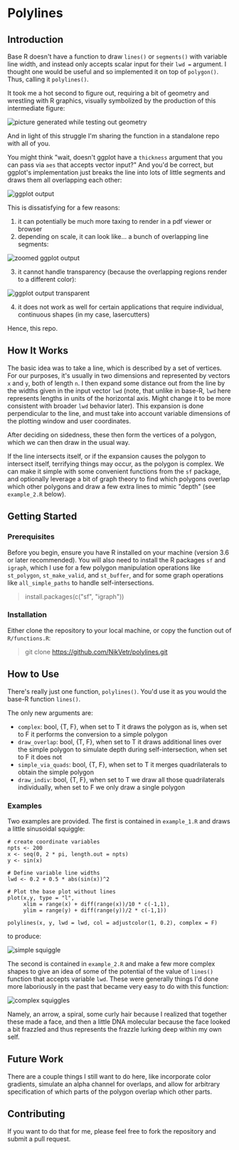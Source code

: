 # Polylines

## Introduction

Base R doesn't have a function to draw `lines()` or `segments()` with variable line width, and instead only accepts scalar input for their `lwd =` argument. I thought one would be useful and so implemented it on top of `polygon()`. Thus, calling it `polylines()`.

It took me a hot second to figure out, requiring a bit of geometry and wrestling with R graphics, visually symbolized by the production of this intermediate figure:

![picture generated while testing out geometry](images/workflow.png)

And in light of this struggle I'm sharing the function in a standalone repo with all of you.

You might think "wait, doesn't ggplot have a `thickness` argument that you can pass via `aes` that accepts vector input?" And you'd be correct, but ggplot's implementation just breaks the line into lots of little segments and draws them all overlapping each other:

![ggplot output](images/ggplot_inkscape.png)

This is dissatisfying for a few reasons:

1. it can potentially be much more taxing to render in a pdf viewer or browser
2. depending on scale, it can look like... a bunch of overlapping line segments:

![zoomed ggplot output](images/ggplot_inkscape_zoom.png)

3. it cannot handle transparency (because the overlapping regions render to a different color):

![ggplot output transparent](images/ggplot_example.svg)

4. it does not work as well for certain applications that require individual, continuous shapes (in my case, lasercutters)

Hence, this repo.

## How It Works

The basic idea was to take a line, which is described by a set of vertices. For our purposes, it's usually in two dimensions and represented by vectors `x` and `y`, both of length `n`. I then expand some distance out from the line by the widths given in the input vector `lwd` (note, that unlike in base-R, `lwd` here represents lengths in units of the horizontal axis. Might change it to be more consistent with broader `lwd` behavior later). This expansion is done perpendicular to the line, and must take into account variable dimensions of the plotting window and user coordinates. 

After deciding on sidedness, these then form the vertices of a polygon, which we can then draw in the usual way.

If the line intersects itself, or if the expansion causes the polygon to intersect itself, terrifying things may occur, as the polygon is complex. We can make it simple with some convenient functions from the `sf` package, and optionally leverage a bit of graph theory to find which polygons overlap which other polygons and draw a few extra lines to mimic "depth" (see `example_2.R` below).

## Getting Started

### Prerequisites

Before you begin, ensure you have R installed on your machine (version 3.6 or later recommended). You will also need to install the R packages `sf` and `igraph`, which I use for a few polygon manipulation operations like `st_polygon`, `st_make_valid`, and `st_buffer`, and for some graph operations like `all_simple_paths` to handle self-intersections.

> install.packages(c("sf", "igraph"))

### Installation

Either clone the repository to your local machine, or copy the function out of `R/functions.R`:

> git clone https://github.com/NikVetr/polylines.git

## How to Use

There's really just one function, `polylines()`. You'd use it as you would the base-R function `lines()`.

The only new arguments are:

- `complex`: bool, {T, F}, when set to T it draws the polygon as is, when set to F it performs the conversion to a simple polygon
- `draw_overlap`: bool, {T, F}, when set to T it draws additional lines over the simple polygon to simulate depth during self-intersection, when set to F it does not
- `simple_via_quads`: bool, {T, F}, when set to T it merges quadrilaterals to obtain the simple polygon
- `draw_indiv`: bool, {T, F}, when set to T we draw all those quadrilaterals individually, when set to F we only draw a single polygon

### Examples

Two examples are provided. The first is contained in `example_1.R` and draws a little sinusoidal squiggle:

```
# create coordinate variables
npts <- 200
x <- seq(0, 2 * pi, length.out = npts)
y <- sin(x)

# Define variable line widths
lwd <- 0.2 + 0.5 * abs(sin(x))^2

# Plot the base plot without lines
plot(x,y, type = "l", 
     xlim = range(x) + diff(range(x))/10 * c(-1,1), 
     ylim = range(y) + diff(range(y))/2 * c(-1,1))

polylines(x, y, lwd = lwd, col = adjustcolor(1, 0.2), complex = F)
```

to produce:

![simple squiggle](images/polylines_example_1.svg)

The second is contained in `example_2.R` and make a few more complex shapes to give an idea of some of the potential of the value of `lines()` function that accepts variable `lwd`. These were generally things I'd done more laboriously in the past that became very easy to do with this function:

![complex squiggles](images/polylines_example_2.svg)

Namely, an arrow, a spiral, some curly hair because I realized that together these made a face, and then a little DNA molecular because the face looked a bit frazzled and thus represents the frazzle lurking deep within my own self.

## Future Work

There are a couple things I still want to do here, like incorporate color gradients, simulate an alpha channel for overlaps, and allow for arbitrary specification of which parts of the polygon overlap which other parts.

## Contributing

If you want to do that for me, please feel free to fork the repository and submit a pull request.
